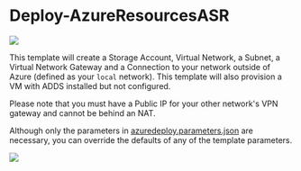 # Deploy-AzureResourcesASR

<a href="https://portal.azure.com/#create/Microsoft.Template/uri/https%3A%2F%2Fraw.githubusercontent.com%2Fmharrison0224%2Fdeploy-azureresourcesasr%2Fmaster%2Fazuredeploy.json" target="_blank">
    <img src="http://azuredeploy.net/deploybutton.png"/>
</a>

This template will create a Storage Account, Virtual Network, a Subnet, a Virtual Network Gateway and a Connection to your network outside of Azure (defined as your `local` network). This template will also provision a VM with ADDS installed but not configured. 

Please note that you must have a Public IP for your other network's VPN gateway and cannot be behind an NAT.

Although only the parameters in [azuredeploy.parameters.json](./azuredeploy.parameters.json) are necessary, you can override the defaults of any of the template parameters.

<a href="http://www.concurrency.com/"><img src="http://ww1.prweb.com/prfiles/2010/03/25/3124544/Concurency.jpg"/></a>
